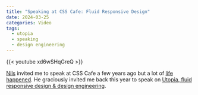 ```yaml
---
title: "Speaking at CSS Cafe: Fluid Responsive Design"
date: 2024-03-25
categories: Video
tags:
  - utopia
  - speaking
  - design engineering
---
```


{{< youtube xd6wSHqGreQ >}}

[Nils](https://ichimnetz.com/) invited me to speak at CSS Cafe a few years ago but a lot of [life happened](/blog/fig). He graciously invited me back this year to speak on [Utopia, fluid responsive design & design engineering](https://www.youtube.com/watch?v=xd6wSHqGreQ).
